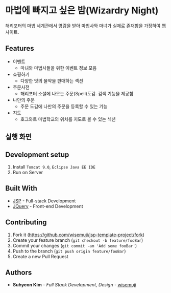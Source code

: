 # 마법에 빠지고 싶은 밤(Wizardry Night)

해리포터의 마법 세계관에서 영감을 받아 마법사와 마녀가 실제로 존재함을 가정하여  웹사이트.

## Features

* 이벤트
    * 마녀와 마법사들을 위한 이벤트 정보 모음
* 쇼핑하기
    * 다양한 맛의 물약을 판매하는 섹션
* 주문사전
    * 해리포터 소설에 나오는 주문(Spell)도감. 검색 기능을 제공함
* 나만의 주문
    * 주문 도감에 나만의 주문을 등록할 수 있는 기능
* 지도
    * 호그와트 마법학교의 위치를 지도로 볼 수 있는 섹션

## 실행 화면


## Development setup

1. Install `Tomcat 9.0`, `Eclipse Java EE IDE`
2. Run on Server

## Built With

* [JSP](https://en.wikipedia.org/wiki/JavaServer_Pages) - Full-stack Development
* [JQuery](https://jquery.com/) - Front-end Development

## Contributing

1. Fork it (<https://github.com/wisemuji/jsp-template-project/fork>)
2. Create your feature branch (`git checkout -b feature/fooBar`)
3. Commit your changes (`git commit -am 'Add some fooBar'`)
4. Push to the branch (`git push origin feature/fooBar`)
5. Create a new Pull Request

## Authors

* **Suhyeon Kim** - *Full Stack Development, Design* - [wisemuji](https://github.com/wisemuji)

